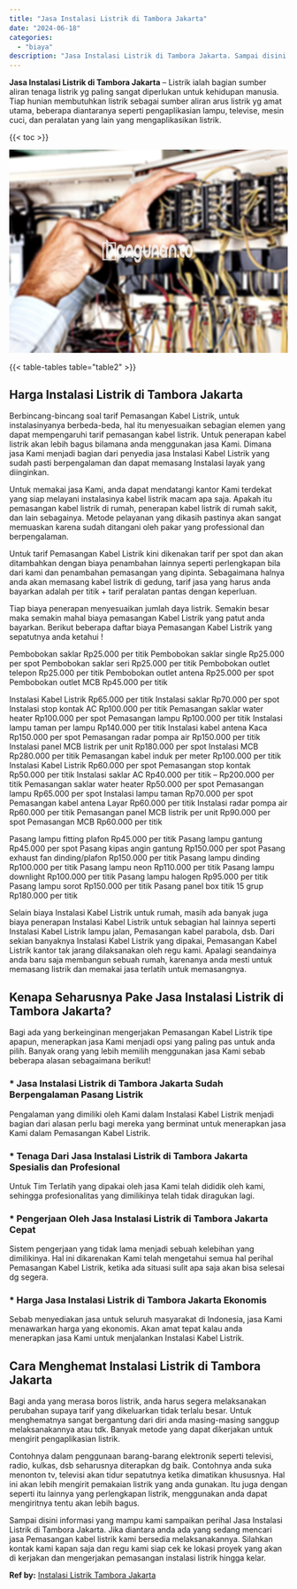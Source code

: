 ```yaml
---
title: "Jasa Instalasi Listrik di Tambora Jakarta"
date: "2024-06-18"
categories: 
  - "biaya"
description: "Jasa Instalasi Listrik di Tambora Jakarta. Sampai disini informasi yang mampu kami sampaikan perihal Jasa Instalasi Listrik di Tambora Jakarta. Jika diantara..."
---
```


**Jasa Instalasi Listrik di Tambora Jakarta** – Listrik ialah bagian sumber aliran tenaga listrik yg paling sangat diperlukan untuk kehidupan manusia. Tiap hunian membutuhkan listrik sebagai sumber aliran arus listrik yg amat utama, beberapa diantaranya seperti pengaplikasian lampu, televise, mesin cuci, dan peralatan yang lain yang mengaplikasikan listrik.

{{< toc >}}

![Jasa Instalasi Listrik di Tambora Jakarta](/images/instalasi-listrik-murah03.png)

{{< table-tables table="table2" >}}

## Harga Instalasi Listrik di Tambora Jakarta

Berbincang-bincang soal tarif Pemasangan Kabel Listrik, untuk instalasinyanya berbeda-beda, hal itu menyesuaikan sebagian elemen yang dapat mempengaruhi tarif pemasangan kabel listrik. Untuk penerapan kabel listrik akan lebih bagus bilamana anda menggunakan jasa Kami. Dimana jasa Kami menjadi bagian dari penyedia jasa Instalasi Kabel Listrik yang sudah pasti berpengalaman dan dapat memasang Instalasi layak yang diinginkan.

Untuk memakai jasa Kami, anda dapat mendatangi kantor Kami terdekat yang siap melayani instalasinya kabel listrik macam apa saja. Apakah itu pemasangan kabel listrik di rumah, penerapan kabel listrik di rumah sakit, dan lain sebagainya. Metode pelayanan yang dikasih pastinya akan sangat memuaskan karena sudah ditangani oleh pakar yang professional dan berpengalaman.

Untuk tarif Pemasangan Kabel Listrik kini dikenakan tarif per spot dan akan ditambahkan dengan biaya penambahan lainnya seperti perlengkapan bila dari kami dan penambahan pemasangan yang dipinta. Sebagaimana halnya anda akan memasang kabel listrik di gedung, tarif jasa yang harus anda bayarkan adalah per titik + tarif peralatan pantas dengan keperluan.

Tiap biaya penerapan menyesuaikan jumlah daya listrik. Semakin besar maka semakin mahal biaya pemasangan Kabel Listrik yang patut anda bayarkan. Berikut beberapa daftar biaya Pemasangan Kabel Listrik yang sepatutnya anda ketahui !

Pembobokan saklar Rp25.000 per titik Pembobokan saklar single Rp25.000 per spot Pembobokan saklar seri Rp25.000 per titik Pembobokan outlet telepon Rp25.000 per titik Pembobokan outlet antena Rp25.000 per spot Pembobokan outlet MCB Rp45.000 per titik

Instalasi Kabel Listrik Rp65.000 per titik Instalasi saklar Rp70.000 per spot Instalasi stop kontak AC Rp100.000 per titik Pemasangan saklar water heater Rp100.000 per spot Pemasangan lampu Rp100.000 per titik Instalasi lampu taman per lampu Rp140.000 per titik Instalasi kabel antena Kaca Rp150.000 per spot Pemasangan radar pompa air Rp150.000 per titik Instalasi panel MCB listrik per unit Rp180.000 per spot Instalasi MCB Rp280.000 per titik Pemasangan kabel induk per meter Rp100.000 per titik Instalasi Kabel Listrik Rp60.000 per spot Pemasangan stop kontak Rp50.000 per titik Instalasi saklar AC Rp40.000 per titik – Rp200.000 per titik Pemasangan saklar water heater Rp50.000 per spot Pemasangan lampu Rp65.000 per spot Instalasi lampu taman Rp70.000 per spot Pemasangan kabel antena Layar Rp60.000 per titik Instalasi radar pompa air Rp60.000 per titik Pemasangan panel MCB listrik per unit Rp90.000 per spot Pemasangan MCB Rp60.000 per titik

Pasang lampu fitting plafon Rp45.000 per titik Pasang lampu gantung Rp45.000 per spot Pasang kipas angin gantung Rp150.000 per spot Pasang exhaust fan dinding/plafon Rp150.000 per titik Pasang lampu dinding Rp100.000 per titik Pasang lampu neon Rp110.000 per titik Pasang lampu downlight Rp100.000 per titik Pasang lampu halogen Rp95.000 per titik Pasang lampu sorot Rp150.000 per titik Pasang panel box titik 15 grup Rp180.000 per titik

Selain biaya Instalasi Kabel Listrik untuk rumah, masih ada banyak juga biaya penerapan Instalasi Kabel Listrik untuk sebagian hal lainnya seperti Instalasi Kabel Listrik lampu jalan, Pemasangan kabel parabola, dsb. Dari sekian banyaknya Instalasi Kabel Listrik yang dipakai, Pemasangan Kabel Listrik kantor tak jarang dilaksanakan oleh regu kami. Apalagi seandainya anda baru saja membangun sebuah rumah, karenanya anda mesti untuk memasang listrik dan memakai jasa terlatih untuk memasangnya.

## Kenapa Seharusnya Pake Jasa Instalasi Listrik di Tambora Jakarta?

Bagi ada yang berkeinginan mengerjakan Pemasangan Kabel Listrik tipe apapun, menerapkan jasa Kami menjadi opsi yang paling pas untuk anda pilih. Banyak orang yang lebih memilih menggunakan jasa Kami sebab beberapa alasan sebagaimana berikut!

### \* Jasa Instalasi Listrik di Tambora Jakarta Sudah Berpengalaman Pasang Listrik

Pengalaman yang dimiliki oleh Kami dalam Instalasi Kabel Listrik menjadi bagian dari alasan perlu bagi mereka yang berminat untuk menerapkan jasa Kami dalam Pemasangan Kabel Listrik.

### \* Tenaga Dari Jasa Instalasi Listrik di Tambora Jakarta Spesialis dan Profesional

Untuk Tim Terlatih yang dipakai oleh jasa Kami telah dididik oleh kami, sehingga profesionalitas yang dimilikinya telah tidak diragukan lagi.

### \* Pengerjaan Oleh Jasa Instalasi Listrik di Tambora Jakarta Cepat

Sistem pengerjaan yang tidak lama menjadi sebuah kelebihan yang dimilikinya. Hal ini dikarenakan Kami telah mengetahui semua hal perihal Pemasangan Kabel Listrik, ketika ada situasi sulit apa saja akan bisa selesai dg segera.

### \* Harga Jasa Instalasi Listrik di Tambora Jakarta Ekonomis

Sebab menyediakan jasa untuk seluruh masyarakat di Indonesia, jasa Kami menawarkan harga yang ekonomis. Akan amat tepat kalau anda menerapkan jasa Kami untuk menjalankan Instalasi Kabel Listrik.

## Cara Menghemat Instalasi Listrik di Tambora Jakarta


Bagi anda yang merasa boros listrik, anda harus segera melaksanakan perubahan supaya tarif yang dikeluarkan tidak terlalu besar. Untuk menghematnya sangat bergantung dari diri anda masing-masing sanggup melaksanakannya atau tdk. Banyak metode yang dapat dikerjakan untuk mengirit pengaplikasian listrik.

Contohnya dalam penggunaan barang-barang elektronik seperti televisi, radio, kulkas, dsb seharusnya diterapkan dg baik. Contohnya anda suka menonton tv, televisi akan tidur sepatutnya ketika dimatikan khususnya. Hal ini akan lebih mengirit pemakaian listrik yang anda gunakan. Itu juga dengan seperti itu lainnya yang perlengkapan listrik, menggunakan anda dapat mengiritnya tentu akan lebih bagus.

Sampai disini informasi yang mampu kami sampaikan perihal Jasa Instalasi Listrik di Tambora Jakarta. Jika diantara anda ada yang sedang mencari jasa Pemasangan kabel listrik kami bersedia melaksanakannya. Silahkan kontak kami kapan saja dan regu kami siap cek ke lokasi proyek yang akan di kerjakan dan mengerjakan pemasangan instalasi listrik hingga kelar.

**Ref by:** [Instalasi Listrik Tambora Jakarta](https://id.wikipedia.org/wiki/Instalasi)
